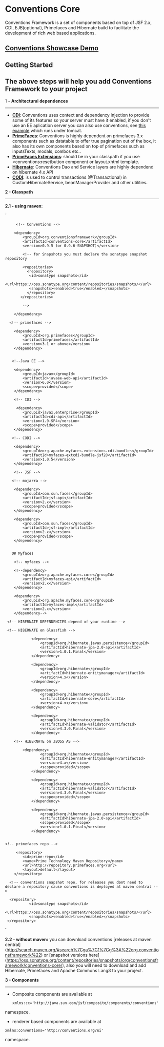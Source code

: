 Conventions Core
===========

Conventions Framework is a set of components based on top of JSF 2.x, CDI, EJB(optional), Primefaces and Hibernate build to facilitate the development of rich web based applications.

[Conventions Showcase Demo](http://conventions-rpestano.rhcloud.com/conventions/)
----------------------
 
 Getting Started
------------------- 

## The above steps will help you add Conventions Framework to your project

 1 -  **Architectural dependences**
***


* **[CDI](http://docs.jboss.org/weld/reference/latest/en-US/html_single/)**: Conventions uses context and dependency injection to provide some of its features so your server must have it enabled, if you don't use an EE aplication server you can also use conventions, see [this example](https://github.com/rmpestano/conventions-issuetracker) which runs under tomcat.
* **[PrimeFaces](http://primefaces.org)**: Conventions is highly dependent on primefaces 3.x components such as datatable to offer true pagination out of the box, it also has its own components based on top of primefaces such as inputsTexts, modals, combos etc..
* **[PrimeFaces Extensions](http://code.google.com/p/primefaces-extensions/)**: should be in your classpath if you use <conventions:resetbutton component or layout.xhtml template.
* **[Hibernate](http://hibernate.org)**: Conventions Dao and Service layers are highly dependend on hibernate 4.x API
* **[CODI](http://myfaces.apache.org/extensions/cdi/download.html)**: is used to control transactions (@Transactional) in CustomHibernateService, beanManagerProvider and other utilities.


 **2 -  Classpath**
***


 **2.1 - using maven:**
        
´

         <!-- Conventions -->

        <dependency>
            <groupId>org.conventionsframework</groupId>
            <artifactId>conventions-core</artifactId>
            <version>0.9.5 (or 0.9.6-SNAPSHOT)</version>
            
            <!-- for Snapshots you must declare the sonatype snapshot repository 
            
            <repositories> 
              <repository>
               <id>sonatype snapshots</id>
               <url>https://oss.sonatype.org/content/repositories/snapshots/</url>
               <snapshots><enabled>true</enabled></snapshots>
              </repository>
           </repositories>
           
            -->
            
        </dependency>
 
      <!-- primefaces -->
 
        <dependency>
            <groupId>org.primefaces</groupId>
            <artifactId>primefaces</artifactId>
            <version>3.1 or above</version>
        </dependency>
 

       <!--Java EE -->
 
        <dependency>
            <groupId>javax</groupId>
            <artifactId>javaee-web-api</artifactId>
            <version>6.0</version>
            <scope>provided</scope>
        </dependency>
 
        <!-- CDI -->
 
         <dependency>
            <groupId>javax.enterprise</groupId>
            <artifactId>cdi-api</artifactId>
            <version>1.0-SP4</version>
            <scope>provided</scope>
        </dependency>
        
       <!-- CODI -->
          
        <dependency>
            <groupId>org.apache.myfaces.extensions.cdi.bundles</groupId>
            <artifactId>myfaces-extcdi-bundle-jsf20</artifactId>
            <version>1.0.5</version>
        </dependency>
          
        <!-- JSF -->

       <!-- mojarra --> 
 
        <dependency>
            <groupId>com.sun.faces</groupId>
            <artifactId>jsf-api</artifactId>
            <version>2.x</version>
            <scope>provided</scope>
        </dependency>

        <dependency>
            <groupId>com.sun.faces</groupId>
            <artifactId>jsf-impl</artifactId>
            <version>2.x</version>
            <scope>provided</scope>
        </dependency>
 

       OR Myfaces 

        <!-- myfaces --> 

        <!--dependency>
            <groupId>org.apache.myfaces.core</groupId>
            <artifactId>myfaces-api</artifactId>
            <version>2.x</version>
        </dependency>
        
        <dependency>
            <groupId>org.apache.myfaces.core</groupId>
            <artifactId>myfaces-impl</artifactId>
            <version>2.x</version>
        </dependency-->     
   
     <!-- HIBERNATE DEPENDENCIES depend of your runtime -->
     
     <!-- HIBERNATE on Glassfish -->
   
                <dependency>
                    <groupId>org.hibernate.javax.persistence</groupId>
                    <artifactId>hibernate-jpa-2.0-api</artifactId>
                    <version>1.0.1.Final</version>
                </dependency>
        
                <dependency>
                    <groupId>org.hibernate</groupId>
                    <artifactId>hibernate-entitymanager</artifactId>
                    <version>4.x</version>
                </dependency>
                
                <dependency>
                    <groupId>org.hibernate</groupId>
                    <artifactId>hibernate-core</artifactId>
                    <version>4.x</version>
                </dependency>

                <dependency>
                    <groupId>org.hibernate</groupId>
                    <artifactId>hibernate-validator</artifactId>
                    <version>4.3.0.Final</version>
                </dependency>     
 
        <!-- HIBERNATE on JBOSS AS -->
 
            <dependency>
                    <groupId>org.hibernate</groupId>
                    <artifactId>hibernate-entitymanager</artifactId>
                    <version>4.x</version>
                    <scope>provided</scope>
                </dependency>

                <dependency>
                    <groupId>org.hibernate</groupId>
                    <artifactId>hibernate-validator</artifactId>
                    <version>4.3.0.Final</version>
                    <scope>provided</scope>
                </dependency>
      
                <dependency>
                    <groupId>org.hibernate.javax.persistence</groupId>
                    <artifactId>hibernate-jpa-2.0-api</artifactId>
                    <scope>provided</scope>
                    <version>1.0.1.Final</version>
                </dependency>
 
 
    <!-- primefaces repo -->
 
         <repository>
            <id>prime-repo</id>
            <name>Prime Technology Maven Repository</name>
            <url>http://repository.primefaces.org</url>
            <layout>default</layout>
        </repository> 
        
      <!-- conventions snapshot repo, for releases you dont need to declare a repository cause conventions is deployed at maven central -->
      
      <repository>
               <id>sonatype snapshots</id>
               <url>https://oss.sonatype.org/content/repositories/snapshots/</url>
               <snapshots><enabled>true</enabled></snapshots>
     </repository>
´

**2.2 - without maven:** you can download conventions [releases at maven central] (http://search.maven.org/#search%7Cga%7C1%7Cg%3A%22org.conventionsframework%22) or [snapshot versions here] (https://oss.sonatype.org/content/repositories/snapshots/org/conventionsframework/conventions-core/), also you will need to download and add Hibernate, Primefaces and Apache Commons Lang3 to your project.



**3 -  Components**
***
 * Composite components are available at 

 
    `xmlns:cc='http://java.sun.com/jsf/composite/components/conventions'`


namespace.

  * renderer based components are available at

    

   `xmlns:conventions='http://conventions.org/ui'`

 
namespace.    
